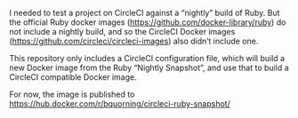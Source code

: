 I needed to test a project on CircleCI against a “nightly” build of Ruby. But the official Ruby docker images (https://github.com/docker-library/ruby) do not include a nightly build, and so the CircleCI Docker images (https://github.com/circleci/circleci-images) also didn’t include one.

This repository only includes a CircleCI configuration file, which will build a new Docker image from the Ruby “Nightly Snapshot”, and use that to build a CircleCI compatible Docker image.

For now, the image is published to https://hub.docker.com/r/bquorning/circleci-ruby-snapshot/
